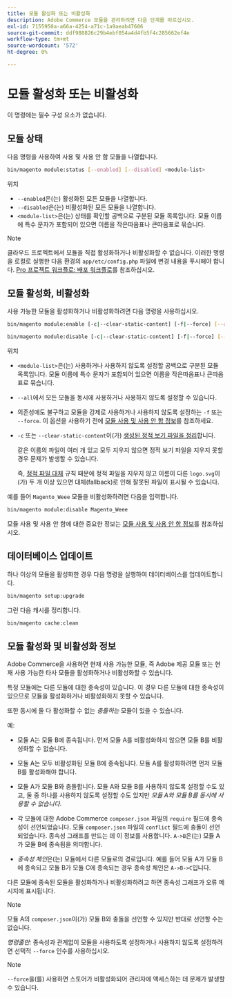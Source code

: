 ```yaml
---
title: 모듈 활성화 또는 비활성화
description: Adobe Commerce 모듈을 관리하려면 다음 단계를 따르십시오.
exl-id: 7155950a-a66a-4254-a71c-1a9aeab47606
source-git-commit: ddf988826c29b4ebf054a4d4fb5f4c285662ef4e
workflow-type: tm+mt
source-wordcount: '572'
ht-degree: 0%

---
```


# 모듈 활성화 또는 비활성화

이 명령에는 필수 구성 요소가 없습니다.

## 모듈 상태

다음 명령을 사용하여 사용 및 사용 안 함 모듈을 나열합니다.

```bash
bin/magento module:status [--enabled] [--disabled] <module-list>
```

위치

* `--enabled`은(는) 활성화된 모든 모듈을 나열합니다.
* `--disabled`은(는) 비활성화된 모든 모듈을 나열합니다.
* `<module-list>`은(는) 상태를 확인할 공백으로 구분된 모듈 목록입니다. 모듈 이름에 특수 문자가 포함되어 있으면 이름을 작은따옴표나 큰따옴표로 묶습니다.

>[!NOTE]
>
>클라우드 프로젝트에서 모듈을 직접 활성화하거나 비활성화할 수 없습니다. 이러한 명령을 로컬로 실행한 다음 환경의 `app/etc/config.php` 파일에 변경 내용을 푸시해야 합니다. [Pro 프로젝트 워크플로: 배포 워크플로](https://experienceleague.adobe.com/docs/commerce-cloud-service/user-guide/architecture/pro-develop-deploy-workflow.html#deployment-workflow)를 참조하십시오.

## 모듈 활성화, 비활성화

사용 가능한 모듈을 활성화하거나 비활성화하려면 다음 명령을 사용하십시오.

```bash
bin/magento module:enable [-c|--clear-static-content] [-f|--force] [--all] <module-list>
```

```bash
bin/magento module:disable [-c|--clear-static-content] [-f|--force] [--all] <module-list>
```

위치

* `<module-list>`은(는) 사용하거나 사용하지 않도록 설정할 공백으로 구분된 모듈 목록입니다. 모듈 이름에 특수 문자가 포함되어 있으면 이름을 작은따옴표나 큰따옴표로 묶습니다.
* `--all`에서 모든 모듈을 동시에 사용하거나 사용하지 않도록 설정할 수 있습니다.
* 의존성에도 불구하고 모듈을 강제로 사용하거나 사용하지 않도록 설정하는 `-f` 또는 `--force`. 이 옵션을 사용하기 전에 [모듈 사용 및 사용 안 함 정보](#about-enabling-and-disabling-modules)를 참조하세요.
* `-c` 또는 `--clear-static-content`이(가) [생성된 정적 보기 파일을 정리](../../configuration/cli/static-view-file-deployment.md)합니다.

  같은 이름의 파일이 여러 개 있고 모두 지우지 않으면 정적 보기 파일을 지우지 못할 경우 문제가 발생할 수 있습니다.

  즉, [정적 파일 대체](../../configuration/cli/static-view-file-deployment.md) 규칙 때문에 정적 파일을 지우지 않고 이름이 다른 `logo.svg`이(가) 두 개 이상 있으면 대체(fallback)로 인해 잘못된 파일이 표시될 수 있습니다.

예를 들어 `Magento_Weee` 모듈을 비활성화하려면 다음을 입력합니다.

```bash
bin/magento module:disable Magento_Weee
```

모듈 사용 및 사용 안 함에 대한 중요한 정보는 [모듈 사용 및 사용 안 함 정보](#about-enabling-and-disabling-modules)를 참조하십시오.

## 데이터베이스 업데이트

하나 이상의 모듈을 활성화한 경우 다음 명령을 실행하여 데이터베이스를 업데이트합니다.

```bash
bin/magento setup:upgrade
```

그런 다음 캐시를 정리합니다.

```bash
bin/magento cache:clean
```

## 모듈 활성화 및 비활성화 정보

Adobe Commerce을 사용하면 현재 사용 가능한 모듈, 즉 Adobe 제공 모듈 또는 현재 사용 가능한 타사 모듈을 활성화하거나 비활성화할 수 있습니다.

특정 모듈에는 다른 모듈에 대한 종속성이 있습니다. 이 경우 다른 모듈에 대한 종속성이 있으므로 모듈을 활성화하거나 비활성화하지 못할 수 있습니다.

또한 동시에 둘 다 활성화할 수 없는 *충돌하는* 모듈이 있을 수 있습니다.

예:

* 모듈 A는 모듈 B에 종속됩니다. 먼저 모듈 A를 비활성화하지 않으면 모듈 B를 비활성화할 수 없습니다.

* 모듈 A는 모두 비활성화된 모듈 B에 종속됩니다. 모듈 A를 활성화하려면 먼저 모듈 B를 활성화해야 합니다.

* 모듈 A가 모듈 B와 충돌합니다. 모듈 A와 모듈 B를 사용하지 않도록 설정할 수도 있고, 둘 중 하나를 사용하지 않도록 설정할 수도 있지만 *모듈 A와 모듈 B를 동시에 사용할 수 없습니다*.

* 각 모듈에 대한 Adobe Commerce `composer.json` 파일의 `require` 필드에 종속성이 선언되었습니다. 모듈 `composer.json` 파일의 `conflict` 필드에 충돌이 선언되었습니다. 종속성 그래프를 만드는 데 이 정보를 사용합니다. `A->B`은(는) 모듈 A가 모듈 B에 종속됨을 의미합니다.

* *종속성 체인*&#x200B;은(는) 모듈에서 다른 모듈로의 경로입니다. 예를 들어 모듈 A가 모듈 B에 종속되고 모듈 B가 모듈 C에 종속되는 경우 종속성 체인은 `A->B->C`입니다.

다른 모듈에 종속된 모듈을 활성화하거나 비활성화하려고 하면 종속성 그래프가 오류 메시지에 표시됩니다.

>[!NOTE]
>
>모듈 A의 `composer.json`이(가) 모듈 B와 충돌을 선언할 수 있지만 반대로 선언할 수는 없습니다.

*명령줄만:* 종속성과 관계없이 모듈을 사용하도록 설정하거나 사용하지 않도록 설정하려면 선택적 `--force` 인수를 사용하십시오.

>[!NOTE]
>
>`--force`을(를) 사용하면 스토어가 비활성화되어 관리자에 액세스하는 데 문제가 발생할 수 있습니다.
